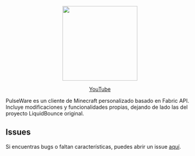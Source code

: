 <div align="center">
<p>
    <img width="200" src="https://images5.alphacoders.com/133/thumb-1920-1337369.png">
</p>

[YouTube](https://youtube.com/@kayver863)
</div>

PulseWare es un cliente de Minecraft personalizado basado en Fabric API. Incluye modificaciones y funcionalidades propias, dejando de lado las del proyecto LiquidBounce original.

## Issues

Si encuentras bugs o faltan características, puedes abrir un issue [aquí](https://github.com/YoSoyEse/Pulseware-Client/issues).